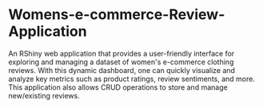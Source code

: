 # Womens-e-commerce-Review-Application
An RShiny web application that provides a user-friendly interface for exploring and managing a dataset of women's e-commerce clothing reviews. With this dynamic dashboard, one can quickly visualize and analyze key metrics such as product ratings, review sentiments, and more.
This application also allows CRUD operations to store and manage new/existing reviews.

